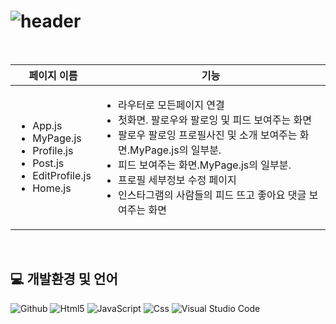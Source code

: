 # ![header](https://capsule-render.vercel.app/api?type=rounded&text=Instagram&fontAlign=25&fontSize=60&desc=clone%20coading&descAlign=60&descAlignY=50&color=0:feac5e,50:c779d0,100:4bc0c8&fontColor=ffffff&animation=twinkling)

<br>

|페이지 이름|기능|
|------|-----|
|<ul><li>App.js</li><li>MyPage.js</li><li>Profile.js</li><li>Post.js</li><li>EditProfile.js</li><li>Home.js</li><ul>|<ul><li>라우터로 모든페이지 연결</li><li>첫화면. 팔로우와 팔로잉 및 피드 보여주는 화면</li><li>팔로우 팔로잉 프로필사진 및 소개 보여주는 화면.MyPage.js의 일부분.</li><li>피드 보여주는 화면.MyPage.js의 일부분.</li><li>프로필 세부정보 수정 페이지</li><li>인스타그램의 사람들의 피드 뜨고 좋아요 댓글 보여주는 화면</li></ul>|

<br>

## 💻 개발환경 및 언어
<p>
  <img alt="Github" src ="https://img.shields.io/badge/Github-000000.svg?&style=for-the-badge&logo=Github&logoColor=white"/>
  <img alt="Html5" src="https://img.shields.io/badge/HTML5-E34F26?style=flat&logo=HTML5&logoColor=white">
  <img alt="JavaScript" src="https://img.shields.io/badge/Java-007396?style=flat&logo=Java&logoColor=white">
  <img alt="Css" src="https://img.shields.io/badge/CSS3-1572B6?style=flat&logo=CSS3&logoColor=white" >
  <img alt="Visual Studio Code" src ="https://img.shields.io/badge/Visual Studio Code-007ACC.svg?&style=for-the-badge&logo=Visual Studio Code&logoColor=white"/>
</p>
